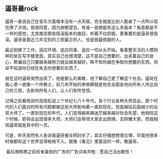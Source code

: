 ## 逼哥最rock

​	逼哥一直说自己在音乐方面根本没有一点天赋，完全就是比别人勤奋了一点所以现在挣了点钱。我很同意，因为放眼望去，有谁一首歌能有这么多版本？每首都是不一样的感觉，尤其推崇那些摇滚版本的曲目，听着不仅舒服，更重要的是逼哥很摇滚。逼哥是我近几年见到的三观最正的人，也是我最佩服的人。

​	最近刚换了工作，适应环境、适应同事、适应一切从头开始。看着整天活的人模狗样的坐在写字楼里面，其实自己也很清楚，这不是自己想要的，出卖着自己的良心，欺骗自己只要越来越努力就会越来越好。殊不知你越在争取你想要的东西，但却不知道你已经在失去你想要的东西了。

​	就在这时逼哥突然出现了，他是那么的勇敢，他了解自己更了解这个社会。逼哥在我心里一直像一个传教士，前几年开始的叁叁肆就是他去全国各地向所有人传达自己的三观，去影响所有人们，让人们有所觉悟。

​	记得之前看晓说时高晓松说上个世纪七八十年代，各个行业各种大师百出，那个时代的人们面对的所有问题都被这些大师影响着一直到现在。但是越往后面越少的出现大师了。一直到现在的年代，人们变得越来越迷茫越来越对社会失望，他相信这个时候，即将会出现很多大师，大师们会带领大家走出困境，去照耀大家。而我相信逼哥就是其中的一员。

​	可是，昨天突然有人告诉我逼哥被全网封杀了，其实仔细想想很合理，毕竟他很多时候都和这个世界显得格格不入。就像《看见》里面说的一样，敬逼哥。

​	最后用韩寒之前给雀巢拍的广告的广告词来共勉：愿自己活出敢性！

